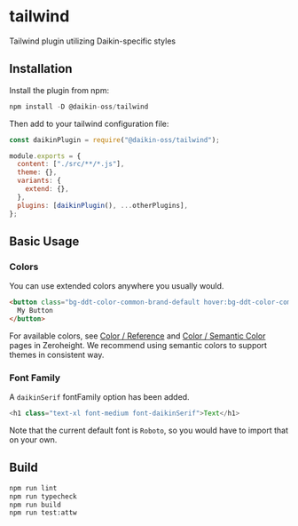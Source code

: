 # tailwind

Tailwind plugin utilizing Daikin-specific styles

## Installation

Install the plugin from npm:

```javascript
npm install -D @daikin-oss/tailwind
```

Then add to your tailwind configuration file:

```js
const daikinPlugin = require("@daikin-oss/tailwind");

module.exports = {
  content: ["./src/**/*.js"],
  theme: {},
  variants: {
    extend: {},
  },
  plugins: [daikinPlugin(), ...otherPlugins],
};
```

## Basic Usage

### Colors

You can use extended colors anywhere you usually would.

```html
<button class="bg-ddt-color-common-brand-default hover:bg-ddt-color-common-brand-hover">
  My Button
</button>
```

For available colors, see [Color / Reference](https://zeroheight.com/6e2dc43d7/p/161b86-reference) and [Color / Semantic Color](https://zeroheight.com/6e2dc43d7/p/01c238-semantic-color) pages in Zeroheight.
We recommend using semantic colors to support themes in consistent way.

### Font Family

A `daikinSerif` fontFamily option has been added.

```javascript
<h1 class="text-xl font-medium font-daikinSerif">Text</h1>
```

Note that the current default font is `Roboto`, so you would have to import that on your own.

## Build

```sh
npm run lint
npm run typecheck
npm run build
npm run test:attw
```
